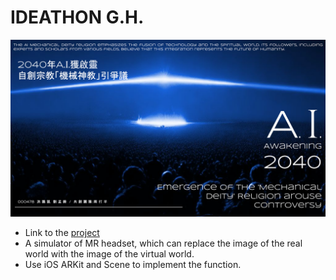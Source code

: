 # IDEATHON G.H.
![cover](./cover.png)
- Link to the [project](https://ideathon.tw/tw/candidate-content/78feae0b7b7489db291861a7f9129bcc)
- A simulator of MR headset, which can replace the image of the real world with the image of the virtual world.
- Use iOS ARKit and Scene to implement the function.
